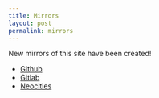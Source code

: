 ```yaml
---
title: Mirrors
layout: post
permalink: mirrors
---
```


New mirrors of this site have been created!

* [Github](0x7C2f.github.io)
* [Gitlab](0x7C2f.gitlab.io)
* [Neocities](0x7c2f.neocities.org)